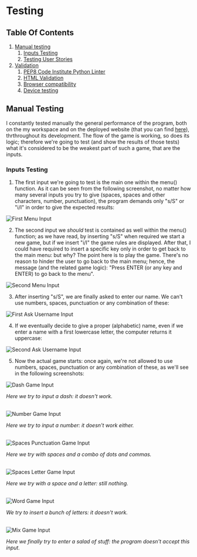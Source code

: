 # Testing

## Table Of Contents

1. [Manual testing](#manual-testing)
    1. [Inputs Testing](#inputs-testing)
    2. [Testing User Stories](#testing-user-stories)
2. [Validation](#validation)
    1. [PEP8 Code Institute Python Linter](#pep8-code-institute-python-linter)
    2. [HTML Validation](#HTML-validation)
    3. [Browser compatibility](#browser-compatability)
    4. [Device testing](#device-testing)

## Manual Testing
I constantly tested manually the general performance of the program, both on the my workspace and on the deployed website (that you can find [here](https://the-hangedman-9d230e2d51fc.herokuapp.com/)), thrthroughout its development. The flow of the game is working, so does its logic; therefore we're going to test (and show the results of those tests) what it's considered to be the weakest part of such a game, that are the inputs.

### Inputs Testing

1. The first input we're going to test is the main one within the menu() function. As it can be seen from the following screenshot, no matter how many several inputs you try to give (spaces, spaces and other characters, number, punctuation), the program demands only "s/S" or "i/I" in order to give the expected results:

![First Menu Input](docs/inputs-testing/menu-input-hangedman.png)
<br>

2. The second input we *should* test is contained as well within the menu() function; as we have read, by inserting "s/S" when required we start a new game, but if we insert "i/I" the game rules are displayed. After that, I could have required to insert a specific key only in order to get back to the main menu: but why? The point here is to play the game. There's no reason to hinder the user to go back to the main menu; hence, the message (and the related game logic): "Press ENTER (or any key and ENTER) to go back to the menu".

![Second Menu Input](docs/inputs-testing/second-menu-input-hangedman.png)
<br>

3. After inserting "s/S", we are finally asked to enter our name. We can't use numbers, spaces, punctuation or any combination of these:

![First Ask Username Input](docs/inputs-testing/ask-username-input-hangedman.png)
<br>

4. If we eventually decide to give a proper (alphabetic) name, even if we enter a name with a first lowercase letter, the computer returns it uppercase:

![Second Ask Username Input](docs/inputs-testing/second-ask-username-input-hangedman.png)
<br>

5. Now the actual game starts: once again, we're not allowed to use numbers, spaces, punctuation or any combination of these, as we'll see in the following screenshots:

![Dash Game Input](docs/inputs-testing/dash-game-input-hangedman.png)

*Here we try to input a dash: it doesn't work.*
<br>
<br>

![Number Game Input](docs/inputs-testing/number-game-input-hangedman.png)

*Here we try to input a number: it doesn't work either.*
<br>
<br>

![Spaces Punctuation Game Input](docs/inputs-testing/spaces-and-punctuation-game-input-hangedman.png)

*Here we try with spaces and a combo of dots and commas.*
<br>
<br>

![Spaces Letter Game Input](docs/inputs-testing/spaces-and-letter-game-input-hangedman.png)

*Here we try with a space and a letter: still nothing.*
<br>
<br>

![Word Game Input](docs/inputs-testing/letters-game-input-hangedman.png)

*We try to insert a bunch of letters: it doesn't work.*
<br>
<br>

![Mix Game Input](docs/inputs-testing/mix-game-input-hangedman.png)

*Here we finally try to enter a salad of stuff: the program doesn't accept this input.*
<br>
<br>